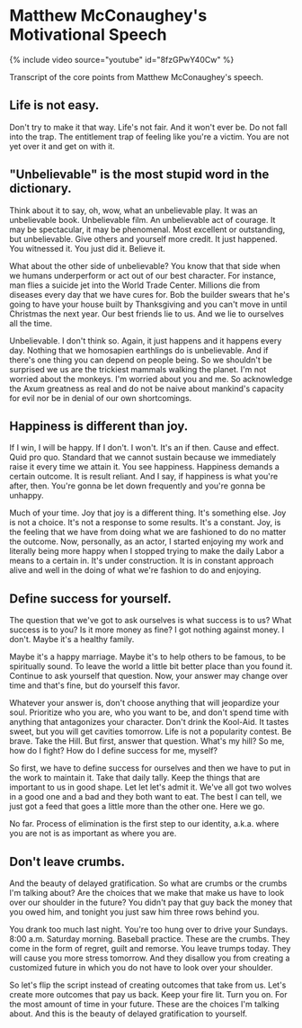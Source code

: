 # Matthew McConaughey's Motivational Speech

{% include video source="youtube" id="8fzGPwY40Cw" %}

Transcript of the core points from Matthew McConaughey's speech.

## Life is not easy.

Don't try to make it that way. Life's not fair. And it won't ever be. Do not fall into the trap. The entitlement trap of feeling like you're a victim. You are not yet over it and get on with it.

## "Unbelievable" is the most stupid word in the dictionary.

Think about it to say, oh, wow, what an unbelievable play. It was an unbelievable book. Unbelievable film. An unbelievable act of courage. It may be spectacular, it may be phenomenal. Most excellent or outstanding, but unbelievable. Give others and yourself more credit. It just happened. You witnessed it. You just did it. Believe it.

What about the other side of unbelievable? You know that that side when we humans underperform or act out of our best character. For instance, man flies a suicide jet into the World Trade Center. Millions die from diseases every day that we have cures for. Bob the builder swears that he's going to have your house built by Thanksgiving and you can't move in until Christmas the next year. Our best friends lie to us. And we lie to ourselves all the time.

Unbelievable. I don't think so. Again, it just happens and it happens every day. Nothing that we homosapien earthlings do is unbelievable. And if there's one thing you can depend on people being. So we shouldn't be surprised we us are the trickiest mammals walking the planet. I'm not worried about the monkeys. I'm worried about you and me. So acknowledge the Axum greatness as real and do not be naive about mankind's capacity for evil nor be in denial of our own shortcomings.

## Happiness is different than joy.

If I win, I will be happy. If I don't. I won't. It's an if then. Cause and effect. Quid pro quo. Standard that we cannot sustain because we immediately raise it every time we attain it. You see happiness. Happiness demands a certain outcome. It is result reliant. And I say, if happiness is what you're after, then. You're gonna be let down frequently and you're gonna be unhappy.

Much of your time. Joy that joy is a different thing. It's something else. Joy is not a choice. It's not a response to some results. It's a constant. Joy, is the feeling that we have from doing what we are fashioned to do no matter the outcome. Now, personally, as an actor, I started enjoying my work and literally being more happy when I stopped trying to make the daily Labor a means to a certain in. It's under construction. It is in constant approach alive and well in the doing of what we're fashion to do and enjoying.

## Define success for yourself.

The question that we've got to ask ourselves is what success is to us? What success is to you? Is it more money as fine? I got nothing against money. I don't. Maybe it's a healthy family.

Maybe it's a happy marriage. Maybe it's to help others to be famous, to be spiritually sound. To leave the world a little bit better place than you found it. Continue to ask yourself that question. Now, your answer may change over time and that's fine, but do yourself this favor.

Whatever your answer is, don't choose anything that will jeopardize your soul. Prioritize who you are, who you want to be, and don't spend time with anything that antagonizes your character. Don't drink the Kool-Aid. It tastes sweet, but you will get cavities tomorrow. Life is not a popularity contest. Be brave. Take the Hill. But first, answer that question. What's my hill? So me, how do I fight? How do I define success for me, myself?

So first, we have to define success for ourselves and then we have to put in the work to maintain it. Take that daily tally. Keep the things that are important to us in good shape. Let let let's admit it. We've all got two wolves in a good one and a bad and they both want to eat. The best I can tell, we just got a feed that goes a little more than the other one. Here we go.

No far. Process of elimination is the first step to our identity, a.k.a. where you are not is as important as where you are.

## Don't leave crumbs.

And the beauty of delayed gratification. So what are crumbs or the crumbs I'm talking about? Are the choices that we make that make us have to look over our shoulder in the future? You didn't pay that guy back the money that you owed him, and tonight you just saw him three rows behind you.

You drank too much last night. You're too hung over to drive your Sundays. 8:00 a.m. Saturday morning. Baseball practice. These are the crumbs. They come in the form of regret, guilt and remorse. You leave trumps today. They will cause you more stress tomorrow. And they disallow you from creating a customized future in which you do not have to look over your shoulder.

So let's flip the script instead of creating outcomes that take from us. Let's create more outcomes that pay us back. Keep your fire lit. Turn you on. For the most amount of time in your future. These are the choices I'm talking about. And this is the beauty of delayed gratification to yourself.